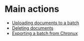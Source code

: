 
# Main actions

* [Uploading documents to a batch](./documentation/chronux/dashboard/main-actions/uploading-documents)
* [Deleting documents](./documentation/chronux/dashboard/main-actions/deleting-documents)
* [Exporting a batch from Chronux](./documentation/chronux/dashboard/main-actions/exporting-batches)



